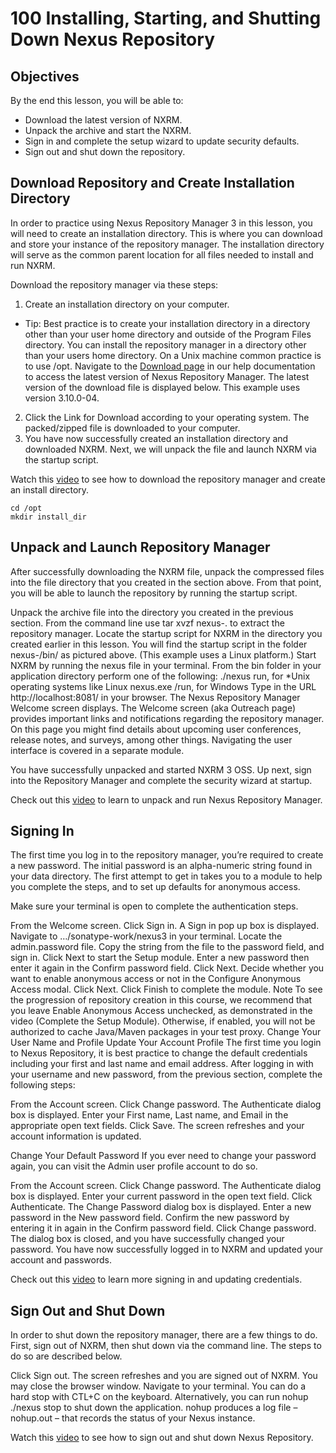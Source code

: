 # 100 Installing, Starting, and Shutting Down Nexus Repository

## Objectives
By the end this lesson, you will be able to:

- Download the latest version of NXRM.
- Unpack the archive and start the NXRM.
- Sign in and complete the setup wizard to update security defaults.
- Sign out and shut down the repository.

## Download Repository and Create Installation Directory
In order to practice using Nexus Repository Manager 3 in this lesson, you will need to create an installation directory. This is where you can download and store your instance of the repository manager. The installation directory will serve as the common parent location for all files needed to install and run NXRM.

Download the repository manager via these steps:

1. Create an installation directory on your computer.

- Tip: Best practice is to create your installation directory in a directory other than your user home directory and outside of the Program Files directory. You can install the repository manager in a directory other than your users home directory. On a Unix machine common practice is to use /opt. Navigate to the [Download page](https://help.sonatype.com/repomanager3/download/download-archives---repository-manager-3?_ga=2.162215228.1873063918.1609334621-230793279.1609334621) in our help documentation to access the latest version of Nexus Repository Manager. The latest version of the download file is displayed below. This example uses version 3.10.0-04.

2. Click the Link for Download according to your operating system. The packed/zipped file is downloaded to your computer.
3. You have now successfully created an installation directory and downloaded NXRM. Next, we will unpack the file and launch NXRM via the startup script.

Watch this [video](https://learn.sonatype.com/courses/nxrm-config-100/lessons/installing-starting-and-shutting-down-nexus-repository/) to see how to download the repository manager and create an install directory.

```
cd /opt
mkdir install_dir
```

## Unpack and Launch Repository Manager
After successfully downloading the NXRM file, unpack the compressed files into the file directory that you created in the section above. From that point, you will be able to launch the repository by running the startup script.

Unpack the archive file into the directory you created in the previous section. From the command line use tar xvzf nexus-<version>.<tar file extension> to extract the repository manager.
Locate the startup script for NXRM in the directory you created earlier in this lesson. You will find the startup script in the folder nexus-<version>/bin/ as pictured above. (This example uses a Linux platform.)
Start NXRM by running the nexus file in your terminal. From the bin folder in your application directory perform one of the following:
./nexus run, for *Unix operating systems like Linux
nexus.exe /run, for Windows
Type in the URL http://localhost:8081/ in your browser. The Nexus Repository Manager Welcome screen displays.
The Welcome screen (aka Outreach page) provides important links and notifications regarding the repository manager. On this page you might find details about upcoming user conferences, release notes, and surveys, among other things. Navigating the user interface is covered in a separate module.

You have successfully unpacked and started NXRM 3 OSS. Up next, sign into the Repository Manager and complete the security wizard at startup.

Check out this [video](https://learn.sonatype.com/courses/nxrm-config-100/lessons/installing-starting-and-shutting-down-nexus-repository/) to learn to unpack and run Nexus Repository Manager.


## Signing In
The first time you log in to the repository manager, you’re required to create a new password. The initial password is an alpha-numeric string found in your data directory. The first attempt to get in takes you to a module to help you complete the steps, and to set up defaults for anonymous access.

Make sure your terminal is open to complete the authentication steps.


From the Welcome screen.
Click Sign in. A Sign in pop up box is displayed.
Navigate to …/sonatype-work/nexus3 in your terminal.
Locate the admin.password file.
Copy the string from the file to the password field, and sign in.
Click Next to start the Setup module.
Enter a new password then enter it again in the Confirm password field.
Click Next.
Decide whether you want to enable anonymous access or not in the Configure Anonymous Access modal.
Click Next.
Click Finish to complete the module.
Note
To see the progression of repository creation in this course, we recommend that you leave Enable Anonymous Access unchecked, as demonstrated in the video (Complete the Setup Module). Otherwise, if enabled, you will not be authorized to cache Java/Maven packages in your test proxy.
Change Your User Name and Profile
Update Your Account Profile
The first time you login to Nexus Repository, it is best practice to change the default credentials including your first and last name and email address. After logging in with your username and new password, from the previous section, complete the following steps:

From the Account screen.
Click Change password. The Authenticate dialog box is displayed.
Enter your First name, Last name, and Email in the appropriate open text fields.
Click Save. The screen refreshes and your account information is updated.

Change Your Default Password
If you ever need to change your password again, you can visit the Admin user profile account to do so.

From the Account screen.
Click Change password. The Authenticate dialog box is displayed. 
Enter your current password in the open text field.
Click Authenticate. The Change Password dialog box is displayed.
Enter a new password in the New password field.
Confirm the new password by entering it in again in the Confirm password field.
Click Change password. The dialog box is closed, and you have successfully changed your password.
You have now successfully logged in to NXRM and updated your account and passwords.

Check out this [video](https://learn.sonatype.com/courses/nxrm-config-100/lessons/installing-starting-and-shutting-down-nexus-repository/) to learn more signing in and updating credentials.


## Sign Out and Shut Down
In order to shut down the repository manager, there are a few things to do. First, sign out of NXRM, then shut down via the command line. The steps to do so are described below.

Click Sign out. The screen refreshes and you are signed out of NXRM. You may close the browser window.
Navigate to your terminal.
You can do a hard stop with CTL+C on the keyboard.
Alternatively, you can run nohup ./nexus stop to shut down the application. nohup produces a log file – nohup.out – that records the status of your Nexus instance.

Watch this [video](https://learn.sonatype.com/courses/nxrm-config-100/lessons/installing-starting-and-shutting-down-nexus-repository/) to see how to sign out and shut down Nexus Repository.
